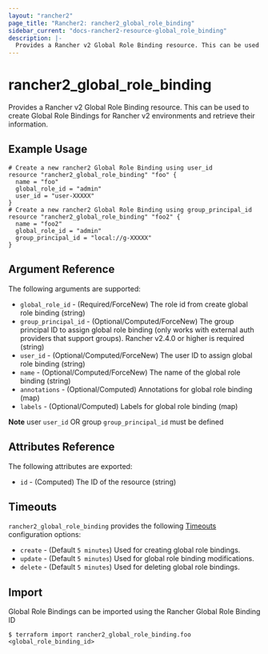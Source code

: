 ```yaml
---
layout: "rancher2"
page_title: "Rancher2: rancher2_global_role_binding"
sidebar_current: "docs-rancher2-resource-global_role_binding"
description: |-
  Provides a Rancher v2 Global Role Binding resource. This can be used to create Global Role Bindings for Rancher v2 environments and retrieve their information.
---
```


# rancher2\_global\_role\_binding

Provides a Rancher v2 Global Role Binding resource. This can be used to create Global Role Bindings for Rancher v2 environments and retrieve their information.

## Example Usage

```hcl
# Create a new rancher2 Global Role Binding using user_id
resource "rancher2_global_role_binding" "foo" {
  name = "foo"
  global_role_id = "admin"
  user_id = "user-XXXXX"
}
# Create a new rancher2 Global Role Binding using group_principal_id
resource "rancher2_global_role_binding" "foo2" {
  name = "foo2"
  global_role_id = "admin"
  group_principal_id = "local://g-XXXXX"
}
```

## Argument Reference

The following arguments are supported:

* `global_role_id` - (Required/ForceNew) The role id from create global role binding (string)
* `group_principal_id` - (Optional/Computed/ForceNew) The group principal ID to assign global role binding (only works with external auth providers that support groups). Rancher v2.4.0 or higher is required (string)
* `user_id` - (Optional/Computed/ForceNew) The user ID to assign global role binding (string)
* `name` - (Optional/Computed/ForceNew) The name of the global role binding (string)
* `annotations` - (Optional/Computed) Annotations for global role binding (map)
* `labels` - (Optional/Computed) Labels for global role binding (map)

**Note** user `user_id` OR group `group_principal_id` must be defined

## Attributes Reference

The following attributes are exported:

* `id` - (Computed) The ID of the resource (string)

## Timeouts

`rancher2_global_role_binding` provides the following
[Timeouts](https://www.terraform.io/docs/configuration/resources.html#operation-timeouts) configuration options:

- `create` - (Default `5 minutes`) Used for creating global role bindings.
- `update` - (Default `5 minutes`) Used for global role binding modifications.
- `delete` - (Default `5 minutes`) Used for deleting global role bindings.

## Import

Global Role Bindings can be imported using the Rancher Global Role Binding ID

```
$ terraform import rancher2_global_role_binding.foo <global_role_binding_id>
```

